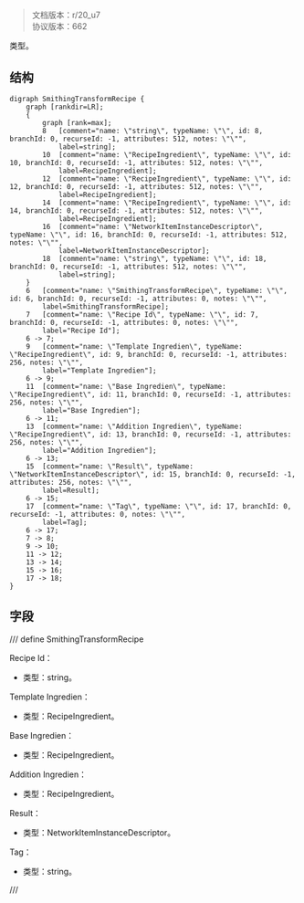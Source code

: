 # <!-- md:samp SmithingTransformRecipe -->

> 文档版本：r/20_u7<br/>协议版本：662

<!-- md:samp SmithingTransformRecipe -->类型。

## 结构

```viz
digraph SmithingTransformRecipe {
	graph [rankdir=LR];
	{
		graph [rank=max];
		8	[comment="name: \"string\", typeName: \"\", id: 8, branchId: 0, recurseId: -1, attributes: 512, notes: \"\"",
			label=string];
		10	[comment="name: \"RecipeIngredient\", typeName: \"\", id: 10, branchId: 0, recurseId: -1, attributes: 512, notes: \"\"",
			label=RecipeIngredient];
		12	[comment="name: \"RecipeIngredient\", typeName: \"\", id: 12, branchId: 0, recurseId: -1, attributes: 512, notes: \"\"",
			label=RecipeIngredient];
		14	[comment="name: \"RecipeIngredient\", typeName: \"\", id: 14, branchId: 0, recurseId: -1, attributes: 512, notes: \"\"",
			label=RecipeIngredient];
		16	[comment="name: \"NetworkItemInstanceDescriptor\", typeName: \"\", id: 16, branchId: 0, recurseId: -1, attributes: 512, notes: \"\"",
			label=NetworkItemInstanceDescriptor];
		18	[comment="name: \"string\", typeName: \"\", id: 18, branchId: 0, recurseId: -1, attributes: 512, notes: \"\"",
			label=string];
	}
	6	[comment="name: \"SmithingTransformRecipe\", typeName: \"\", id: 6, branchId: 0, recurseId: -1, attributes: 0, notes: \"\"",
		label=SmithingTransformRecipe];
	7	[comment="name: \"Recipe Id\", typeName: \"\", id: 7, branchId: 0, recurseId: -1, attributes: 0, notes: \"\"",
		label="Recipe Id"];
	6 -> 7;
	9	[comment="name: \"Template Ingredien\", typeName: \"RecipeIngredient\", id: 9, branchId: 0, recurseId: -1, attributes: 256, notes: \"\"",
		label="Template Ingredien"];
	6 -> 9;
	11	[comment="name: \"Base Ingredien\", typeName: \"RecipeIngredient\", id: 11, branchId: 0, recurseId: -1, attributes: 256, notes: \"\"",
		label="Base Ingredien"];
	6 -> 11;
	13	[comment="name: \"Addition Ingredien\", typeName: \"RecipeIngredient\", id: 13, branchId: 0, recurseId: -1, attributes: 256, notes: \"\"",
		label="Addition Ingredien"];
	6 -> 13;
	15	[comment="name: \"Result\", typeName: \"NetworkItemInstanceDescriptor\", id: 15, branchId: 0, recurseId: -1, attributes: 256, notes: \"\"",
		label=Result];
	6 -> 15;
	17	[comment="name: \"Tag\", typeName: \"\", id: 17, branchId: 0, recurseId: -1, attributes: 0, notes: \"\"",
		label=Tag];
	6 -> 17;
	7 -> 8;
	9 -> 10;
	11 -> 12;
	13 -> 14;
	15 -> 16;
	17 -> 18;
}

```

## 字段

/// define
SmithingTransformRecipe

Recipe Id：<!-- md:samp string -->

- 类型：string。

Template Ingredien：[<!-- md:samp RecipeIngredient -->](refs/protocols/types/RecipeIngredient.md)

- 类型：RecipeIngredient。

Base Ingredien：[<!-- md:samp RecipeIngredient -->](refs/protocols/types/RecipeIngredient.md)

- 类型：RecipeIngredient。

Addition Ingredien：[<!-- md:samp RecipeIngredient -->](refs/protocols/types/RecipeIngredient.md)

- 类型：RecipeIngredient。

Result：[<!-- md:samp NetworkItemInstanceDescriptor -->](refs/protocols/types/NetworkItemInstanceDescriptor.md)

- 类型：NetworkItemInstanceDescriptor。

Tag：<!-- md:samp string -->

- 类型：string。


///
